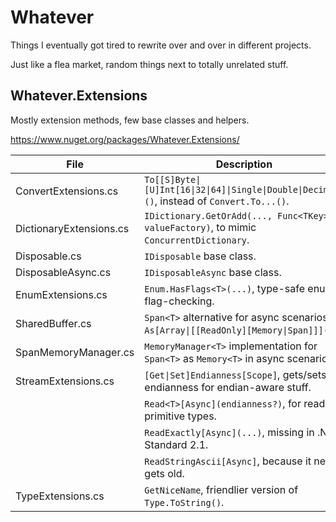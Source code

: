 # Whatever

Things I eventually got tired to rewrite over and over in different projects.

Just like a flea market, random things next to totally unrelated stuff.

## Whatever.Extensions

Mostly extension methods, few base classes and helpers.

https://www.nuget.org/packages/Whatever.Extensions/


| File | Description |
| - | - |
| ConvertExtensions.cs | `To[[S]Byte\|[U]Int[16\|32\|64]\|Single\|Double\|Decimal]()`, instead of `Convert.To...()`. |
| DictionaryExtensions.cs | `IDictionary.GetOrAdd(..., Func<TKey> valueFactory)`, to mimic `ConcurrentDictionary`. |
| Disposable.cs | `IDisposable` base class. |
| DisposableAsync.cs | `IDisposableAsync` base class. |
| EnumExtensions.cs | `Enum.HasFlags<T>(...)`, type-safe enum flag-checking.|
| SharedBuffer.cs | `Span<T>` alternative for async scenarios + `As[Array\|[[ReadOnly][Memory\|Span]]]()`. |
| SpanMemoryManager.cs | `MemoryManager<T>` implementation for `Span<T>` as `Memory<T>` in async scenarios. |
| StreamExtensions.cs |`[Get\|Set]Endianness[Scope]`, gets/sets endianness for endian-aware stuff. |
| |`Read<T>[Async](endianness?)`, for reading primitive types. |
| |`ReadExactly[Async](...)`, missing in .NET Standard 2.1. |
| |`ReadStringAscii[Async]`, because it never gets old. |
| TypeExtensions.cs | `GetNiceName`, friendlier version of `Type.ToString()`.|
